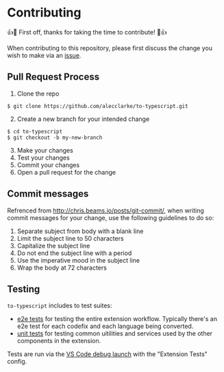 # Contributing

:+1::tada: First off, thanks for taking the time to contribute! :tada::+1:

When contributing to this repository, please first discuss the change you wish to make via an [issue](https://github.com/alecclarke/to-typescript/issues/new). 

## Pull Request Process

1. Clone the repo
```
$ git clone https://github.com/alecclarke/to-typescript.git
```
2. Create a new branch for your intended change
```
$ cd to-typescript
$ git checkout -b my-new-branch
```
3. Make your changes
4. Test your changes
5. Commit your changes
5. Open a pull request for the change

## Commit messages

Refrenced from http://chris.beams.io/posts/git-commit/, when writing commit messages for your change, use the following guidelines to do so:

1. Separate subject from body with a blank line
2. Limit the subject line to 50 characters
3. Capitalize the subject line
4. Do not end the subject line with a period
5. Use the imperative mood in the subject line
6. Wrap the body at 72 characters

## Testing
`to-typescript` includes to test suites:
- [e2e tests](https://github.com/alecclarke/to-typescript/tree/master/src/test/e2e) for testing the entire extension workflow. Typically there's an e2e test for each codefix and each language being converted.
- [unit tests](https://github.com/alecclarke/to-typescript/tree/master/src/test/unit) for testing common uitilities and services used by the other components in the extension.

Tests are run via the [VS Code debug launch](https://code.visualstudio.com/api/working-with-extensions/testing-extension#debugging-the-tests) with the "Extension Tests" config.
